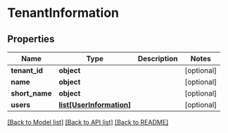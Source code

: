 # TenantInformation

## Properties
Name | Type | Description | Notes
------------ | ------------- | ------------- | -------------
**tenant_id** | **object** |  | [optional] 
**name** | **object** |  | [optional] 
**short_name** | **object** |  | [optional] 
**users** | [**list[UserInformation]**](UserInformation.md) |  | [optional] 

[[Back to Model list]](../README.md#documentation-for-models) [[Back to API list]](../README.md#documentation-for-api-endpoints) [[Back to README]](../README.md)



